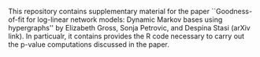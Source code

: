 This repository contains supplementary material for the paper ``Goodness-of-fit for log-linear network models: Dynamic Markov bases using hypergraphs'' by Elizabeth Gross, Sonja Petrovic, and Despina Stasi (arXiv link).
In particualr, it contains provides the R code necessary to carry out the p-value computations discussed in the paper. 
